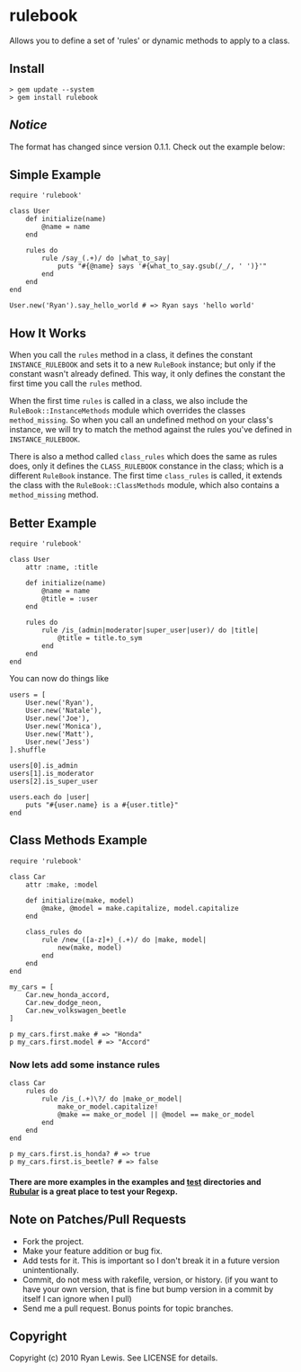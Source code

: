 # rulebook

Allows you to define a set of 'rules' or dynamic methods to apply to a class.

## Install

    > gem update --system
    > gem install rulebook

## _Notice_

The format has changed since version 0.1.1. Check out the example below:

## Simple Example

    require 'rulebook'
    
    class User
        def initialize(name)
            @name = name
        end
        
        rules do
            rule /say_(.+)/ do |what_to_say|
                puts "#{@name} says '#{what_to_say.gsub(/_/, ' ')}'"
            end
        end
    end
    
    User.new('Ryan').say_hello_world # => Ryan says 'hello world'

## How It Works

When you call the `rules` method in a class, it defines the constant `INSTANCE_RULEBOOK` and sets it to a new `RuleBook` instance; but only if the constant wasn't already defined. This way, it only defines the constant the first time you call the `rules` method.

When the first time `rules` is called in a class, we also include the `RuleBook::InstanceMethods` module which overrides the classes `method_missing`. So when you call an undefined method on your class's instance, we will try to match the method against the rules you've defined in `INSTANCE_RULEBOOK`.

There is also a method called `class_rules` which does the same as rules does, only it defines the `CLASS_RULEBOOK` constance in the class; which is a different `RuleBook` instance. The first time `class_rules` is called, it extends the class with the `RuleBook::ClassMethods` module, which also contains a `method_missing` method.

## Better Example

    require 'rulebook'
    
    class User
        attr :name, :title
        
        def initialize(name)
            @name = name
            @title = :user
        end
        
        rules do
            rule /is_(admin|moderator|super_user|user)/ do |title|
                @title = title.to_sym
            end
        end
    end
    
You can now do things like

    users = [
        User.new('Ryan'),
        User.new('Natale'),
        User.new('Joe'),
        User.new('Monica'),
        User.new('Matt'),
        User.new('Jess')
    ].shuffle
    
    users[0].is_admin
    users[1].is_moderator
    users[2].is_super_user
    
    users.each do |user|
        puts "#{user.name} is a #{user.title}"
    end

## Class Methods Example

    require 'rulebook'
    
    class Car
        attr :make, :model
        
        def initialize(make, model)
            @make, @model = make.capitalize, model.capitalize
        end
        
        class_rules do
            rule /new_([a-z]+)_(.+)/ do |make, model|
                new(make, model)
            end
        end
    end
    
    my_cars = [
        Car.new_honda_accord,
        Car.new_dodge_neon,
        Car.new_volkswagen_beetle
    ]
    
    p my_cars.first.make # => "Honda"
    p my_cars.first.model # => "Accord"

### Now lets add some instance rules

    class Car
        rules do
            rule /is_(.+)\?/ do |make_or_model|
                make_or_model.capitalize!
                @make == make_or_model || @model == make_or_model
            end
        end
    end

    p my_cars.first.is_honda? # => true
    p my_cars.first.is_beetle? # => false

#### There are more examples in the examples and [test][1] directories and [Rubular][2] is a great place to test your Regexp.

## Note on Patches/Pull Requests
 
* Fork the project.
* Make your feature addition or bug fix.
* Add tests for it. This is important so I don't break it in a
  future version unintentionally.
* Commit, do not mess with rakefile, version, or history.
  (if you want to have your own version, that is fine but bump version in a commit by itself I can ignore when I pull)
* Send me a pull request. Bonus points for topic branches.

## Copyright

Copyright (c) 2010 Ryan Lewis. See LICENSE for details.


[1]: http://github.com/c00lryguy/rulebook/tree/master/test/
[2]: http://rubular.com/